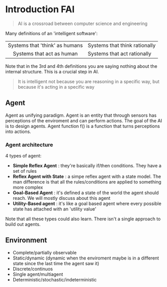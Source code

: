 # Introduction FAI

> AI is a crossroad between computer science and engineering

Many definitions of  an 'intelligent software': 

|  | |
|:--:|:--|
| Systems that 'think' as humans | Systems that think rationally  |
| Systems that act as human | Systems that act rationally  |

Note that in the 3rd and 4th definitions you are saying nothing about the internal structure. This is a crucial step in AI.

> It is intelligent not because you are reasoning in a specific way, but because it's acting in a specific way

## Agent 
Agent as unifying paradigm. Agent is an entity that through sensors has perceptions of the enviroment and can perform actions. 
The goal of the AI is to design agents. Agent function f() is a function that turns perceptions into actions. 

### Agent architecture
4 types of agent:

- **Simple Reflex Agent** :
	they're basically if/then conditions. They have a set of rules
- **Reflex Agent with State** :
	a simpe reflex agent with a state model. The man difference is that all the rules/conditions are applied to something more complex 
- **Goal-Based Agent** :
	it's defined a state of the world the agent should reach. We will mostly discuss about this agent 
- **Utility-Based agent** :
	it's like a goal based agent where every possible state has attached with an 'utility value' 


Note that all these types could also learn. There isn't a single approach to build out agents.

## Environment 

- Complete/partially observable 
- Static/dynamic (dynamic when the enviroment maybe is in a different state since the last time the agent saw it)
- Discrete/continuos
- Single agent/multiagent 
- Deterministic/stochastic/indeterministic